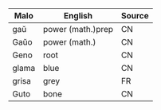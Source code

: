 Malo                    | English          | Source
----------------------- | ---------------- | --------------
gaŭ                     | power (math.)prep| CN
Gaŭo                    | power (math.)    | CN
Geno                    | root             | CN
glama                   | blue             | CN
grisa                   | grey             | FR
Guto                    | bone             | CN


